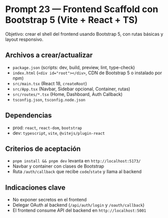 # Prompt 23 — Frontend Scaffold con Bootstrap 5 (Vite + React + TS)

Objetivo: crear el shell del frontend usando Bootstrap 5, con rutas básicas y layout responsivo.

## Archivos a crear/actualizar
- `package.json` (scripts: dev, build, preview, lint, type-check)
- `index.html` (`<div id="root"></div>`, CDN de Bootstrap 5 o instalado por npm)
- `src/main.tsx` (React 18, `createRoot`)
- `src/App.tsx` (Navbar, Sidebar opcional, Container, rutas)
- `src/routes/*.tsx` (Home, Dashboard, Auth Callback)
- `tsconfig.json`, `tsconfig.node.json`

## Dependencias
- prod: `react`, `react-dom`, `bootstrap`
- dev: `typescript`, `vite`, `@vitejs/plugin-react`

## Criterios de aceptación
- `pnpm install && pnpm dev` levanta en `http://localhost:5173/`
- Navbar y container con clases de Bootstrap
- Ruta `/auth/callback` que recibe `code`/`state` y llama al backend

## Indicaciones clave
- No exponer secretos en el frontend
- Delegar OAuth al backend (`/api/auth/login` y `/oauth/callback`)
- El frontend consume API del backend en `http://localhost:5001`
